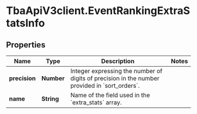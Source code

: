 # TbaApiV3client.EventRankingExtraStatsInfo

## Properties
Name | Type | Description | Notes
------------ | ------------- | ------------- | -------------
**precision** | **Number** | Integer expressing the number of digits of precision in the number provided in &#x60;sort_orders&#x60;. | 
**name** | **String** | Name of the field used in the &#x60;extra_stats&#x60; array. | 


